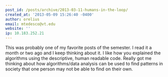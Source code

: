 ```yaml
---
post_id: /posts/archive/2013-03-11-humans-in-the-loop/
created_at: '2013-05-09 15:26:40 -0400'
author: orelius
email: mtedesco@vt.edu
website: ''
ip: 10.183.252.21
---
```


This was probably one of my favorite posts of the semester. I read it a month or two ago and I keep thinking about it. I like how you explained the algorithms using the descriptive, human readable code. Really got me thinking about how algorithms/data analysis can be used to find patterns in society that one person may not be able to find on their own.